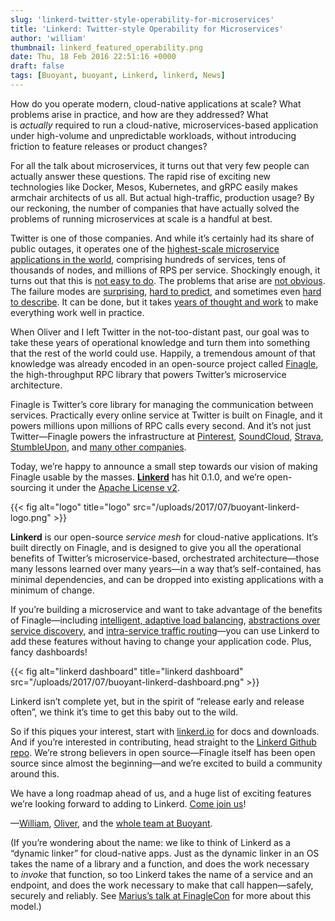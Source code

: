 ```yaml
---
slug: 'linkerd-twitter-style-operability-for-microservices'
title: 'Linkerd: Twitter-style Operability for Microservices'
author: 'william'
thumbnail: linkerd_featured_operability.png
date: Thu, 18 Feb 2016 22:51:16 +0000
draft: false
tags: [Buoyant, buoyant, Linkerd, linkerd, News]
---
```


How do you operate modern, cloud-native applications at scale? What problems
arise in practice, and how are they addressed? What is *actually* required to
run a cloud-native, microservices-based application under high-volume and
unpredictable workloads, without introducing friction to feature releases or
product changes?

For all the talk about microservices, it turns out that very few people can
actually answer these questions. The rapid rise of exciting new technologies
like Docker, Mesos, Kubernetes, and gRPC easily makes armchair architects of us
all. But actual high-traffic, production usage? By our reckoning, the number of
companies that have actually solved the problems of running microservices at
scale is a handful at best.

Twitter is one of those companies. And while it’s certainly had its share of
public outages, it operates one of the [highest-scale microservice applications
in the
world](https://blog.twitter.com/2013/new-tweets-per-second-record-and-how),
comprising hundreds of services, tens of thousands of nodes, and millions of RPS
per service. Shockingly enough, it turns out that this is [not easy to
do](http://www.slideshare.net/InfoQ/decomposing-twitter-adventures-in-serviceoriented-architecture).
The problems that arise are [not
obvious](https://www.somethingsimilar.com/2013/01/14/notes-on-distributed-systems-for-young-bloods/).
The failure modes
are [surprising](http://roc.cs.berkeley.edu/papers/dsconfig.pdf), [hard to
predict](http://web.archive.org/web/20141009231131/http://www.ctlab.org/documents/How%20Complex%20Systems%20Fail.pdf),
and sometimes even [hard to
describe](https://blog.twitter.com/2012/today-s-turbulence-explained). It can be
done, but it takes [years of thought and
work](http://monkey.org/~marius/redux.html) to make everything work well in
practice.

When Oliver and I left Twitter in the not-too-distant past, our goal was to take
these years of operational knowledge and turn them into something that the rest
of the world could use. Happily, a tremendous amount of that knowledge was
already encoded in an open-source project
called [Finagle](http://finagle.github.io/), the high-throughput RPC library
that powers Twitter’s microservice architecture.

Finagle is Twitter’s core library for managing the communication between
services. Practically every online service at Twitter is built on Finagle, and
it powers millions upon millions of RPC calls every second. And it’s not just
Twitter—Finagle powers the infrastructure
at [Pinterest](https://www.pinterest.com/),
[SoundCloud](https://soundcloud.com/),
[Strava](https://www.strava.com/),
[StumbleUpon](http://www.stumbleupon.com/), and [many other
companies](https://github.com/twitter/finagle/blob/master/ADOPTERS.md).

Today, we’re happy to announce a small step towards our vision of making Finagle
usable by the masses. **[Linkerd](http://linkerd.io/)** has hit 0.1.0, and we’re
open-sourcing it under the [Apache License
v2](http://www.apache.org/licenses/LICENSE-2.0).

{{< fig
  alt="logo"
  title="logo"
  src="/uploads/2017/07/buoyant-linkerd-logo.png" >}}

**Linkerd** is our open-source *service mesh* for cloud-native applications.
It’s built directly on Finagle, and is designed to give you all the operational
benefits of Twitter’s microservice-based, orchestrated architecture—those many
lessons learned over many years—in a way that’s self-contained, has minimal
dependencies, and can be dropped into existing applications with a minimum of
change.

If you’re building a microservice and want to take advantage of the benefits of
Finagle—including [intelligent, adaptive load
balancing](https://linkerd.io/features/load-balancing/), [abstractions over
service discovery](https://linkerd.io/features/service-discovery/),
and [intra-service traffic routing](https://linkerd.io/features/routing/)—you
can use Linkerd to add these features without having to change your application
code. Plus, fancy dashboards!

{{< fig
  alt="linkerd dashboard"
  title="linkerd dashboard"
  src="/uploads/2017/07/buoyant-linkerd-dashboard.png" >}}

Linkerd isn’t complete yet, but in the spirit of “release early and release
often”, we think it’s time to get this baby out to the wild.

So if this piques your interest, start
with [linkerd.io](https://linkerd.io/) for docs and downloads. And if you’re
interested in contributing, head straight to the [Linkerd Github
repo](https://github.com/linkerd/linkerd). We’re strong believers in open
source—Finagle itself has been open source since almost the beginning—and we’re
excited to build a community around this.

We have a long roadmap ahead of us, and a huge list of exciting features we’re
looking forward to adding to Linkerd. [Come join us](https://slack.linkerd.io/)!

—[William](https://twitter.com/wm), [Oliver](https://twitter.com/olix0r), and
the [whole team at Buoyant](https://buoyant.io/).

(If you’re wondering about the name: we like to think of Linkerd as a “dynamic
linker” for cloud-native apps. Just as the dynamic linker in an OS takes the
name of a library and a function, and does the work necessary to *invoke* that
function, so too Linkerd takes the name of a service and an endpoint, and does
the work necessary to make that call happen—safely, securely and reliably.
See [Marius’s talk at FinagleCon](http://monkey.org/~marius/redux.html) for more
about this model.)
